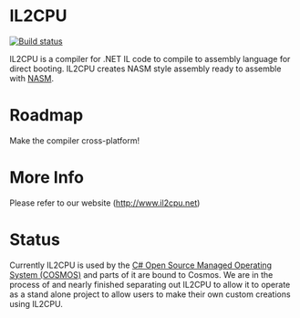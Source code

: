 # IL2CPU

[![Build status](https://ci.appveyor.com/api/projects/status/budqdarf5cj67lp7/branch/master?svg=true)](https://ci.appveyor.com/project/CosmosOS/il2cpu/branch/master)

IL2CPU is a compiler for .NET IL code to compile to assembly language for direct booting. IL2CPU creates NASM style assembly ready to assemble with [NASM](http://www.nasm.us/).

# Roadmap
Make the compiler cross-platform!

# More Info
Please refer to our website (http://www.il2cpu.net)

# Status
Currently IL2CPU is used by the [C# Open Source Managed Operating System (COSMOS)](http://www.goCosmos.org) and parts of it are bound to Cosmos. We are in the process of and nearly finished separating out IL2CPU to allow it to operate as a stand alone project to allow users to make their own custom creations using IL2CPU.
